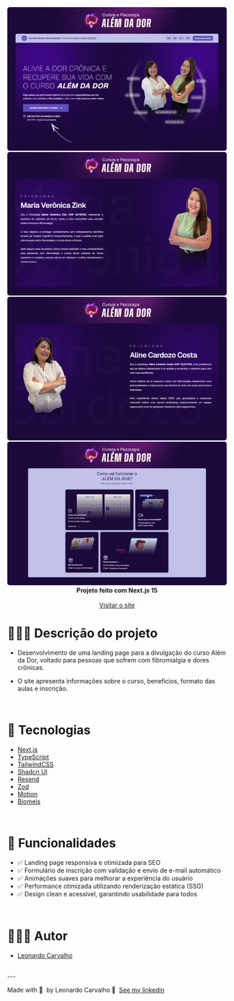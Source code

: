 <div align="center">

<img alt="Imagem preview" src="https://raw.githubusercontent.com/Leorrc/website-alem-da-dor/master/images/preview-1.webp">
</div>

<img alt="Imagem preview" src="https://raw.githubusercontent.com/Leorrc/website-alem-da-dor/master/images/preview-2.webp">
</div>

<img alt="Imagem preview" src="https://raw.githubusercontent.com/Leorrc/website-alem-da-dor/master/images/preview-3.webp">
</div>

<img alt="Imagem preview" src="https://raw.githubusercontent.com/Leorrc/website-alem-da-dor/master/images/preview-4.webp">
</div>

<div align="center"><strong>Projeto feito com Next.js 15</strong></div>
<br />
<div align="center">
<a href="https://www.cursosepsicologia.com.br/alem-da-dor">Visitar o site</a>
</div>

# 👨🏻‍💻 Descrição do projeto 

- Desenvolvimento de uma landing page para a divulgação do curso Além da Dor, voltado para pessoas que sofrem com fibromialgia e dores crônicas.

- O site apresenta informações sobre o curso, benefícios, formato das aulas e inscrição.

<br />

# 🚀 Tecnologias

- [Next.js](https://reactjs.org/)
- [TypeScript](https://www.typescriptlang.org/)
- [TailwindCSS](https://tailwindcss.com/)
- [Shadcn UI](https://ui.shadcn.com/)
- [Resend](https://resend.com/)
- [Zod](https://zod.dev/)
- [Motion](https://motion.dev/)
- [Biomejs](https://biomejs.dev/)

<br />

# 📌 Funcionalidades
- ✅ Landing page responsiva e otimizada para SEO
- ✅ Formulário de inscrição com validação e envio de e-mail automático
- ✅ Animações suaves para melhorar a experiência do usuário
- ✅ Performance otimizada utilizando renderização estática (SSG)
- ✅ Design clean e acessível, garantindo usabilidade para todos

<br />

# 👨🏻‍💻 Autor

- [Leonardo Carvalho](https://www.linkedin.com/in/leocarvalhodev/)

<br />
---

Made with 💜 &nbsp;by Leonardo Carvalho 👋 &nbsp;[See my linkedin](https://www.linkedin.com/in/leocarvalhodev/)